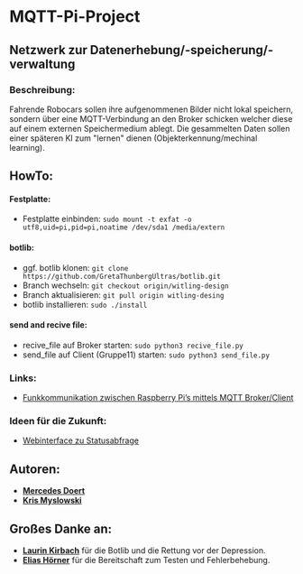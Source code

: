 # MQTT-Pi-Project
## Netzwerk zur Datenerhebung/-speicherung/-verwaltung

### Beschreibung:
Fahrende Robocars sollen ihre aufgenommenen Bilder nicht lokal speichern, sondern über eine MQTT-Verbindung an den Broker schicken welcher diese auf einem externen Speichermedium ablegt. Die gesammelten Daten sollen einer späteren KI zum "lernen" dienen (Objekterkennung/mechinal learning).

## HowTo:

#### Festplatte:
- Festplatte einbinden:  `sudo mount -t exfat -o utf8,uid=pi,pid=pi,noatime /dev/sda1 /media/extern`

#### botlib:
- ggf. botlib klonen:  `git clone https://github.com/GretaThunbergUltras/botlib.git`
- Branch wechseln:  `git checkout origin/witling-design`
- Branch aktualisieren: `git pull origin witling-desing`
- botlib installieren:  `sudo ./install`

#### send and recive file:
- recive_file auf Broker starten: `sudo python3 recive_file.py`
- send_file auf Client (Gruppe11) starten:  `sudo python3 send_file.py`

### Links:
- [Funkkommunikation zwischen Raspberry Pi’s mittels MQTT Broker/Client](https://tutorials-raspberrypi.de/datenaustausch-raspberry-pi-mqtt-broker-client/)

### Ideen für die Zukunft:
- [Webinterface zu Statusabfrage](https://github.com/fabaff/mqtt-panel)


## Autoren:
* __[Mercedes Doert](https://github.com/CEDY20)__
* __[Kris Myslowski](https://github.com/Nutzernam3)__

## Großes Danke an:
* __[Laurin Kirbach](https://github.com/witling)__
für die Botlib und die Rettung vor der Depression.
* __[Elias Hörner](https://github.com/eliaspr)__
für die Bereitschaft zum Testen und Fehlerbehebung.







